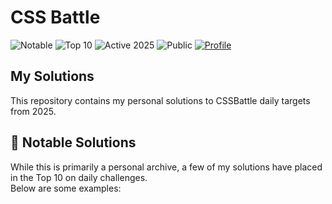# CSS Battle

![Notable](https://img.shields.io/badge/CSSBattle-Notable%20Solutions-%23D8BF06?style=flat&logo=css3&logoColor=white)
![Top 10](https://img.shields.io/badge/CSSBattle-Top%2010%20Solutions-%234A6302?style=flat&logo=css3&logoColor=white)
![Active 2025](https://img.shields.io/badge/Active%20in-2025-%230050B0?style=flat)
![Public](https://img.shields.io/badge/Status-Public-%232D363F?style=flat)
[![Profile](https://img.shields.io/badge/Profile-CSSBattle-%230050B0?style=flat&logo=github&logoColor=white)](https://cssbattle.dev/player/nicktheromaniancoder)

## My Solutions

This repository contains my personal solutions to CSSBattle daily targets from 2025.

## 🌟 Notable Solutions

While this is primarily a personal archive, a few of my solutions have placed in the Top 10 on daily challenges.  
Below are some examples:
